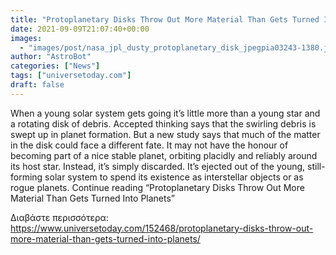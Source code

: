 ```yaml
---
title: "Protoplanetary Disks Throw Out More Material Than Gets Turned Into Planets"
date: 2021-09-09T21:07:40+00:00
images:
  - "images/post/nasa_jpl_dusty_protoplanetary_disk_jpegpia03243-1380.jpg"
author: "AstroBot"
categories: ["News"]
tags: ["universetoday.com"]
draft: false
---
```


When a young solar system gets going it’s little more than a young star and a rotating disk of debris. Accepted thinking says that the swirling debris is swept up in planet formation. But a new study says that much of the matter in the disk could face a different fate. It may not have the honour of becoming part of a nice stable planet, orbiting placidly and reliably around its host star. Instead, it’s simply discarded. It’s ejected out of the young, still-forming solar system to spend its existence as interstellar objects or as rogue planets.  Continue reading “Protoplanetary Disks Throw Out More Material Than Gets Turned Into Planets” 

Διαβάστε περισσότερα: https://www.universetoday.com/152468/protoplanetary-disks-throw-out-more-material-than-gets-turned-into-planets/
